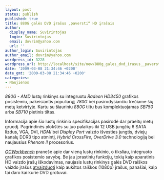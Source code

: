 ```yaml
---
layout: post
status: publish
published: true
title: 880G galės DVD įrašus „paversti“ HD įrašais
author:
  display_name: Suvirintojas
  login: Suvirintojas
  email: dovrim@yahoo.com
  url: ''
author_login: Suvirintojas
author_email: dovrim@yahoo.com
wordpress_id: 3228
wordpress_url: http://localhost/site/new/880g_gales_dvd_irasus__paversti__hd_irasais/
date: '2009-03-08 21:34:46 +0200'
date_gmt: '2009-03-08 21:34:46 +0200'
categories:
- Naujienos
---
```

<p><i>880G</i> - <i>AMD</i> lustų rinkinys su integruotu <i>Radeon HD3450</i> grafikos posistemiu, pakeisiantis populiarųjį <i>780G</i> bei pasirodysiančiu trečiame šių metų ketvirtyje. Kartu su šiauriniu <i>880G</i> tiltu bus komplektuojamas <i>SB750</i> arba <i>SB710</i> pietinis tiltas.</p>
<p>Informacija apie šio lustų rinkinio specifikacijas pasirodė dar praeitų metų gruodį. Pagrindinės plokštės su juo palaikys iki 12 USB jungčių 6 SATA lizdus, VGA, DVI, <i>HDMI</i> bei <i>Display Port</i> vaizdo išvesties jungtis, dviejų kanalų DDR3 tipo atmintį, <i>Hybrid CrossFire</i>, <i>OverDrive 3.0</i> technologiją bei naujausius <i>Phenom II</i> procesorius.</p>
<p><a class="ns" href="http://my.ocworkbench.com/bbs/showthread.php?p=444849#post444849"><i>OCWorkbench</i></a> pranešė apie dar vieną lustų rinkinio, o tiksliau, integruoto grafikos posistemio savybę. Be jau įprastinių funkcijų, tokių kaip aparatinis HD vaizdo įrašų iškodavimas, naujasis lustų rinkinys galės DVD raiškos vaizdo įrašus <a class="ns" href="http://wiki.digital-digest.com/index.php/DVD_Upscaling">atvaizduoti</a> kaip aukštos raiškos (1080p) įrašus, panašiai, kaip tai daro kai kurie DVD grotuvai.</p>
